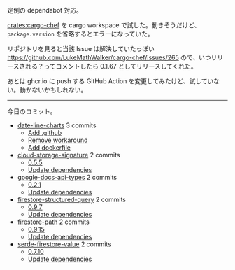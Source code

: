 定例の dependabot 対応。

[crates:cargo-chef] を cargo workspace で試した。動きそうだけど、 `package.version` を省略するとエラーになっていた。

リポジトリを見ると当該 Issue は解決していたっぽい <https://github.com/LukeMathWalker/cargo-chef/issues/265> ので、いつリリースされる？ってコメントしたら 0.1.67 としてリリースしてくれた。

あとは ghcr.io に push する GitHub Action を変更してみたけど、試していない。動かないかもしれない。

---

今日のコミット。

- [date-line-charts](https://github.com/bouzuya/date-line-charts) 3 commits
  - [Add .github](https://github.com/bouzuya/date-line-charts/commit/87f01af0ecbb9ebc562669ff480ab6499a22f6c2)
  - [Remove workaround](https://github.com/bouzuya/date-line-charts/commit/3a96e9ecce41e621ee817598b87b69ccbd30e40f)
  - [Add dockerfile](https://github.com/bouzuya/date-line-charts/commit/cd4d26837d8d8f74efaa0a9d898889f93d80f8d7)
- [cloud-storage-signature](https://github.com/bouzuya/cloud-storage-signature) 2 commits
  - [0.5.5](https://github.com/bouzuya/cloud-storage-signature/commit/f7df2f2651059c71c3a1dc6a5e1907012f14503f)
  - [Update dependencies](https://github.com/bouzuya/cloud-storage-signature/commit/655cdf6e03d1affe47553c82efcc311d4df28f3e)
- [google-docs-api-types](https://github.com/bouzuya/google-docs-api-types) 2 commits
  - [0.2.1](https://github.com/bouzuya/google-docs-api-types/commit/f41a6254d6b74b54657df87e69d410a65f7198e2)
  - [Update dependencies](https://github.com/bouzuya/google-docs-api-types/commit/e89692b52ecc79b20267835336b3e63e582e63b2)
- [firestore-structured-query](https://github.com/bouzuya/firestore-structured-query) 2 commits
  - [0.9.7](https://github.com/bouzuya/firestore-structured-query/commit/50358fdbc6275435d19849bc0f95074676464d37)
  - [Update dependencies](https://github.com/bouzuya/firestore-structured-query/commit/9272260f85faf59387b5b699a408cc0b83856a3f)
- [firestore-path](https://github.com/bouzuya/firestore-path) 2 commits
  - [0.9.15](https://github.com/bouzuya/firestore-path/commit/807d9dc6f10aea43c9515bd80d72f6a19d5e5eb5)
  - [Update dependencies](https://github.com/bouzuya/firestore-path/commit/798f95bec3e873fee52af81fd988c29c02a73535)
- [serde-firestore-value](https://github.com/bouzuya/serde-firestore-value) 2 commits
  - [0.7.10](https://github.com/bouzuya/serde-firestore-value/commit/0ace14818ef25271639369d71d38f50a16e2bca8)
  - [Update dependencies](https://github.com/bouzuya/serde-firestore-value/commit/681adf8b71f1f9603b34e7c790d91f080b5725ed)

[crates:cargo-chef]: https://crates.io/crates/cargo-chef

